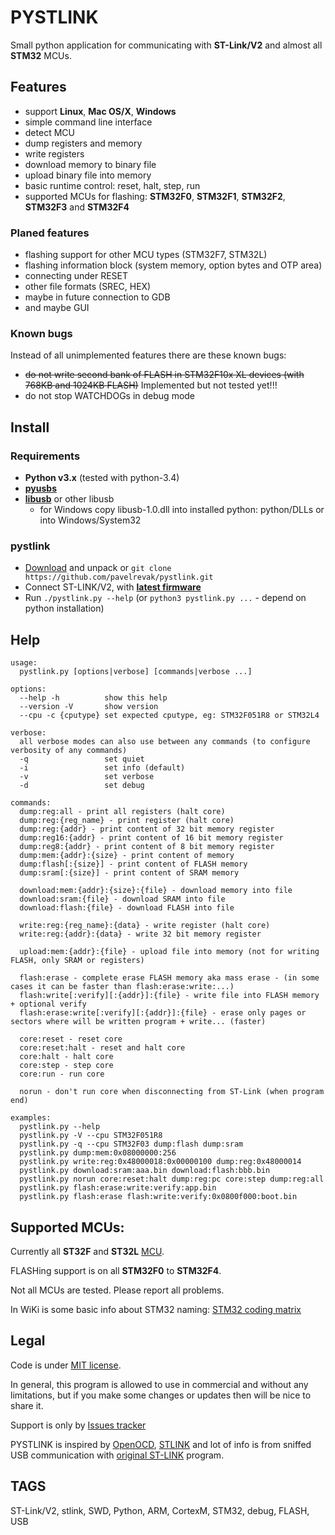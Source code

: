 # PYSTLINK

Small python application for communicating with **ST-Link/V2** and almost all **STM32** MCUs.

## Features

- support **Linux**, **Mac OS/X**, **Windows**
- simple command line interface
- detect MCU
- dump registers and memory
- write registers
- download memory to binary file
- upload binary file into memory
- basic runtime control: reset, halt, step, run
- supported MCUs for flashing: **STM32F0**, **STM32F1**, **STM32F2**, **STM32F3** and **STM32F4**

### Planed features

- flashing support for other MCU types (STM32F7, STM32L)
- flashing information block (system memory, option bytes and OTP area)
- connecting under RESET
- other file formats (SREC, HEX)
- maybe in future connection to GDB
- and maybe GUI

### Known bugs

Instead of all unimplemented features there are these known bugs:

- ~~do not write second bank of FLASH in STM32F10x XL devices (with 768KB and 1024KB FLASH)~~ Implemented but not tested yet!!!
- do not stop WATCHDOGs in debug mode

## Install

### Requirements

- **Python v3.x** (tested with python-3.4)
- [**pyusbs**](https://github.com/walac/pyusb)
- [**libusb**](http://libusbx.org) or other libusb
  - for Windows copy libusb-1.0.dll into installed python: python/DLLs or into Windows/System32

### pystlink

- [Download](https://github.com/pavelrevak/pystlink/archive/master.zip) and unpack or `git clone https://github.com/pavelrevak/pystlink.git`
- Connect ST-LINK/V2, with [**latest firmware**](http://www.st.com/web/en/catalog/tools/PF258194)
- Run `./pystlink.py --help` (or `python3 pystlink.py ...` - depend on python installation)

## Help
```
usage:
  pystlink.py [options|verbose] [commands|verbose ...]

options:
  --help -h          show this help
  --version -V       show version
  --cpu -c {cputype} set expected cputype, eg: STM32F051R8 or STM32L4

verbose:
  all verbose modes can also use between any commands (to configure verbosity of any commands)
  -q                 set quiet
  -i                 set info (default)
  -v                 set verbose
  -d                 set debug

commands:
  dump:reg:all - print all registers (halt core)
  dump:reg:{reg_name} - print register (halt core)
  dump:reg:{addr} - print content of 32 bit memory register
  dump:reg16:{addr} - print content of 16 bit memory register
  dump:reg8:{addr} - print content of 8 bit memory register
  dump:mem:{addr}:{size} - print content of memory
  dump:flash[:{size}] - print content of FLASH memory
  dump:sram[:{size}] - print content of SRAM memory

  download:mem:{addr}:{size}:{file} - download memory into file
  download:sram:{file} - download SRAM into file
  download:flash:{file} - download FLASH into file

  write:reg:{reg_name}:{data} - write register (halt core)
  write:reg:{addr}:{data} - write 32 bit memory register

  upload:mem:{addr}:{file} - upload file into memory (not for writing FLASH, only SRAM or registers)

  flash:erase - complete erase FLASH memory aka mass erase - (in some cases it can be faster than flash:erase:write:...)
  flash:write[:verify][:{addr}]:{file} - write file into FLASH memory + optional verify
  flash:erase:write[:verify][:{addr}]:{file} - erase only pages or sectors where will be written program + write... (faster)

  core:reset - reset core
  core:reset:halt - reset and halt core
  core:halt - halt core
  core:step - step core
  core:run - run core

  norun - don't run core when disconnecting from ST-Link (when program end)

examples:
  pystlink.py --help
  pystlink.py -V --cpu STM32F051R8
  pystlink.py -q --cpu STM32F03 dump:flash dump:sram
  pystlink.py dump:mem:0x08000000:256
  pystlink.py write:reg:0x48000018:0x00000100 dump:reg:0x48000014
  pystlink.py download:sram:aaa.bin download:flash:bbb.bin
  pystlink.py norun core:reset:halt dump:reg:pc core:step dump:reg:all
  pystlink.py flash:erase:write:verify:app.bin
  pystlink.py flash:erase flash:write:verify:0x0800f000:boot.bin
```

## Supported MCUs:

Currently all **ST32F** and **ST32L** [MCU](http://www.st.com/web/en/catalog/mmc/FM141/SC1169).

FLASHing support is on all **STM32F0** to **STM32F4**.

Not all MCUs are tested. Please report all problems.

In WiKi is some basic info about STM32 naming: [STM32 coding matrix](https://github.com/pavelrevak/pystlink/wiki/STM32-coding-matrix)

## Legal

Code is under [MIT license](https://github.com/pavelrevak/pystlink/blob/master/LICENSE).

In general, this program is allowed to use in commercial and without any limitations, but if you make some changes or updates then will be nice to share it.

Support is only by [Issues tracker](https://github.com/pavelrevak/pystlink/issues)

PYSTLINK is inspired by [OpenOCD](http://openocd.org/), [STLINK](https://github.com/texane/stlink) and lot of info is from sniffed USB communication with [original ST-LINK](http://www.st.com/web/en/catalog/tools/PF258168) program.

## TAGS
ST-Link/V2, stlink, SWD, Python, ARM, CortexM, STM32, debug, FLASH, USB
